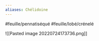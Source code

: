 ```yaml
---
aliases: Chélidoine
---
```


#feuille/pennatiséqué #feuille/lobé/crénelé





![[Pasted image 20220724173736.png]]


